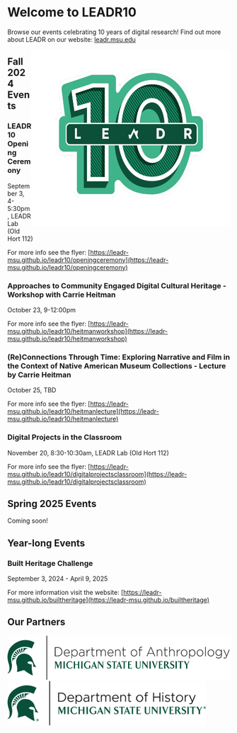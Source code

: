 <div class="home">
    <h1>Welcome to LEADR10</h1>
</div>

Browse our events celebrating 10 years of digital research! Find out more about LEADR on our website: [leadr.msu.edu](leadr.msu.edu)
<div style= "float: right">
<img src="LEADR10_logo.png" width=450 height=400>
</div>

## Fall 2024 Events

### LEADR10 Opening Ceremony
September 3, 4-5:30pm, LEADR Lab (Old Hort 112)

For more info see the flyer: [https://leadr-msu.github.io/leadr10/openingceremony](https://leadr-msu.github.io/leadr10/openingceremony)


### Approaches to Community Engaged Digital Cultural Heritage - Workshop with Carrie Heitman
October 23, 9-12:00pm

For more info see the flyer: [https://leadr-msu.github.io/leadr10/heitmanworkshop](https://leadr-msu.github.io/leadr10/heitmanworkshop)


### (Re)Connections Through Time: Exploring Narrative and Film in the Context of Native American Museum Collections - Lecture by Carrie Heitman
October 25, TBD

For more info see the flyer: [https://leadr-msu.github.io/leadr10/heitmanlecture](https://leadr-msu.github.io/leadr10/heitmanlecture)

### Digital Projects in the Classroom
November 20, 8:30-10:30am, LEADR Lab (Old Hort 112)

For more info see the flyer: [https://leadr-msu.github.io/leadr10/digitalprojectsclassroom](https://leadr-msu.github.io/leadr10/digitalprojectsclassroom)


## Spring 2025 Events
Coming soon!


## Year-long Events

### Built Heritage Challenge
September 3, 2024 - April 9, 2025

For more information visit the website: [https://leadr-msu.github.io/builtheritage](https://leadr-msu.github.io/builtheritage)

## Our Partners 
<img src="Dept-Anthro_Helmet_Green.png" height="100">  <img src="Dept-History_Helmet_Green-r.png" height="100">
